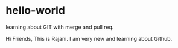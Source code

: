 # hello-world
learning about GIT with merge and pull req.

Hi Friends,
This is Rajani. I am very new and learning about Github.
